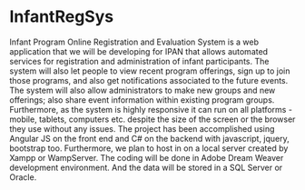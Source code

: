 # InfantRegSys
Infant Program Online Registration and Evaluation System is a web application that we will be developing for IPAN that allows automated services for registration and administration of infant participants. The system will also let people to view recent program offerings, sign up to join those programs, and also get notifications associated to the future events. The system will also allow administrators to make new groups and new offerings; also share event information within existing program groups. Furthermore, as the system is highly responsive it can run on all platforms - mobile, tablets, computers etc. despite the size of the screen or the browser they use without any issues. The project has been accomplished using Angular JS on the front end and C# on the backend with javascript, jquery, bootstrap too. Furthermore, we plan to host in on a local server created by Xampp or WampServer. The coding will be done in Adobe Dream Weaver development environment. And the data will be stored in a SQL Server or Oracle.
